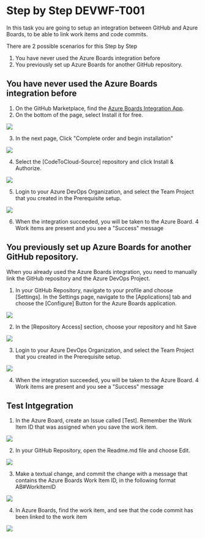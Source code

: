 # Step by Step DEVWF-T001
In this task you are going to setup an integration between GitHub and Azure Boards, to be able to link work items and code commits.

There are 2 possible scenarios for this Step by Step
1. You have never used the Azure Boards integration before
2. You previously set up Azure Boards for another GitHub repository.

## You have never used the Azure Boards integration before
1. On the GitHub Marketplace, find the [Azure Boards Integration App](https://github.com/marketplace/azure-boards). 
2. On the bottom of the page, select Install it for free.   

![](/Assets/newABIntegration.png)

3. In the next page, Click "Complete order and begin installation"

![](/Assets/CompleteOrder.png)

4. Select the [CodeToCloud-Source] repository and click Install & Authorize.

![](/Assets/ABSelectrepo.png)

5. Login to your Azure DevOps Organization, and select the Team Project that you created in the Prerequisite setup.

![](/Assets/2020-10-05-11-24-19.png)

6. When the integration succeeded, you will be taken to the Azure Board. 4 Work items are present and you see a "Success" message

## You previously set up Azure Boards for another GitHub repository.
When you already used the Azure Boards integration, you need to manually link the GitHub repository and the Azure DevOps Project.

1. In your GitHub Repository, navigate to your profile and choose [Settings]. In the Settings page, navigate to the [Applications] tab and choose the [Configure] Button for the Azure Boards application.

![](/Assets/2020-10-05-11-42-34.png)

2. In the [Repository Access] section, choose your repository and hit Save

![](/Assets/2020-10-05-11-43-21.png)

3. Login to your Azure DevOps Organization, and select the Team Project that you created in the Prerequisite setup.

![](/Assets/2020-10-05-11-24-19.png)

4. When the integration succeeded, you will be taken to the Azure Board. 4 Work items are present and you see a "Success" message

## Test Intgegration
1. In the Azure Board, create an Issue called [Test]. Remember the Work Item ID that was assigned when you save the work item.

![](/Assets/2020-10-05-11-28-12.png)

2. In your GitHub Repository, open the Readme.md file and choose Edit.

![](/Assets/2020-10-05-11-30-12.png)

3. Make a textual change, and commit the change with a message that contains the Azure Boards Work Item ID, in the following format AB#WorkItemID

![](/Assets/2020-10-05-11-32-09.png)

4. In Azure Boards, find the work item, and see that the code commit has been linked to the work item

![](/Assets/2020-10-05-11-33-26.png)

